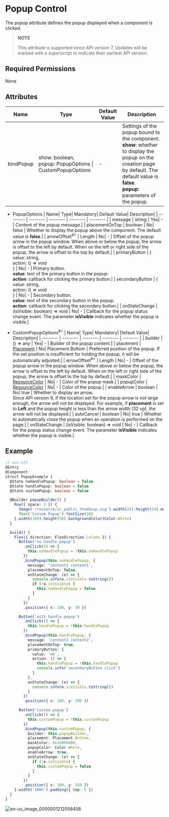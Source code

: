 # Popup Control

The popup attribute defines the popup displayed when a component is clicked.

>  **NOTE**
>
>  This attribute is supported since API version 7. Updates will be marked with a superscript to indicate their earliest API version.


## Required Permissions

None


## Attributes


| Name| Type| Default Value| Description|
| -------- | -------- | -------- | -------- |
| bindPopup | show: boolean,<br>popup: PopupOptions \| CustomPopupOptions | - | Settings of the popup bound to the component.<br>**show**: whether to display the popup on the creation page by default. The default value is **false**.<br>**popup**: parameters of the popup.|


- PopupOptions
  | Name| Type| Mandatory| Default Value| Description|
  | -------- | -------- | -------- | -------- | -------- |
  | message | string | Yes| - | Content of the popup message.|
  | placementOnTop | boolean | No| false | Whether to display the popup above the component. The default value is **false**.|
  | arrowOffset<sup>9+</sup> | Length | No| - | Offset of the popup arrow in the popup window. When above or below the popup, the arrow is offset to the left by default. When on the left or right side of the popup, the arrow is offset to the top by default.|
  | primaryButton | {<br>value: string,<br>action: () =&gt; void<br>} | No| - | Primary button.<br>**value**: text of the primary button in the popup.<br>**action**: callback for clicking the primary button.|
  | secondaryButton | {<br>value: string,<br>action: () =&gt; void<br>} | No| - | Secondary button.<br>**value**: text of the secondary button in the popup.<br>**action**: callback for clicking the secondary button.|
  | onStateChange | (isVisible: boolean) =&gt; void | No| - | Callback for the popup status change event. The parameter **isVisible** indicates whether the popup is visible.|

- CustomPopupOptions<sup>8+</sup>
  | Name| Type| Mandatory| Default Value| Description|
  | -------- | -------- | -------- | -------- | -------- |
  | builder | () =&gt; any | Yes| - | Builder of the popup content.|
  | placement | [Placement](ts-appendix-enums.md#placement8) | No| Placement.Bottom | Preferred position of the popup. If the set position is insufficient for holding the popup, it will be automatically adjusted.|
  | arrowOffset<sup>9+</sup> | Length | No| - | Offset of the popup arrow in the popup window. When above or below the popup, the arrow is offset to the left by default. When on the left or right side of the popup, the arrow is offset to the top by default.|
  | maskColor | [ResourceColor](../../ui/ts-types.md) | No| - | Color of the popup mask.|
  | popupColor | [ResourceColor](../../ui/ts-types.md) | No| - | Color of the popup.|
  | enableArrow | boolean | No| true | Whether to display an arrow.<br>Since API version 9, if the location set for the popup arrow is not large enough, the arrow will not be displayed. For example, if **placement** is set to **Left** and the popup height is less than the arrow width (32 vp), the arrow will not be displayed.|
  | autoCancel | boolean | No| true | Whether to automatically close the popup when an operation is performed on the page.|
  | onStateChange | (isVisible: boolean) =&gt; void | No| - | Callback for the popup status change event. The parameter **isVisible** indicates whether the popup is visible.|


## Example

```ts
// xxx.ets
@Entry
@Component
struct PopupExample {
  @State noHandlePopup: boolean = false
  @State handlePopup: boolean = false
  @State customPopup: boolean = false

  @Builder popupBuilder() {
    Row({ space: 2 }) {
      Image('/resource/ic_public_thumbsup.svg').width(24).height(24).margin({ left: -5 })
      Text('Custom Popup').fontSize(10)
    }.width(100).height(50).backgroundColor(Color.White)
  }

  build() {
    Flex({ direction: FlexDirection.Column }) {
      Button('no handle popup')
        .onClick(() => {
          this.noHandlePopup = !this.noHandlePopup
        })
        .bindPopup(this.noHandlePopup, {
          message: 'content1 content1',
          placementOnTop: false,
          onStateChange: (e) => {
            console.info(e.isVisible.toString())
            if (!e.isVisible) {
              this.noHandlePopup = false
            }
          }
        })
        .position({ x: 100, y: 50 })

      Button('with handle popup')
        .onClick(() => {
          this.handlePopup = !this.handlePopup
        })
        .bindPopup(this.handlePopup, {
          message: 'content2 content2',
          placementOnTop: true,
          primaryButton: {
            value: 'ok',
            action: () => {
              this.handlePopup = !this.handlePopup
              console.info('secondaryButton click')
            }
          },
          onStateChange: (e) => {
            console.info(e.isVisible.toString())
          }
        })
        .position({ x: 100, y: 200 })

      Button('custom popup')
        .onClick(() => {
          this.customPopup = !this.customPopup
        })
        .bindPopup(this.customPopup, {
          builder: this.popupBuilder,
          placement: Placement.Bottom,
          maskColor: 0x33000000,
          popupColor: Color.White,
          enableArrow: true,
          onStateChange: (e) => {
            if (!e.isVisible) {
              this.customPopup = false
            }
          }
        })
        .position({ x: 100, y: 350 })
    }.width('100%').padding({ top: 5 })
  }
}
```

![en-us_image_0000001212058458](figures/en-us_image_0000001212058458.gif)
